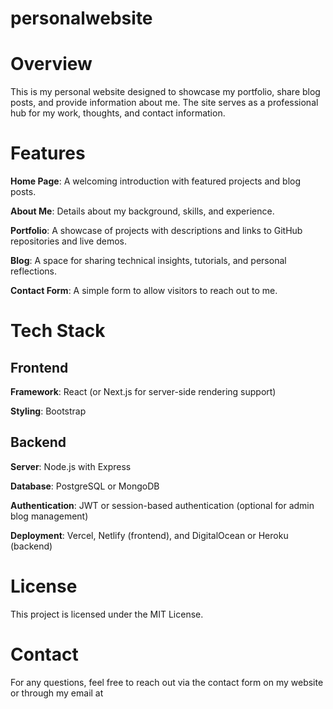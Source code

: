 # personalwebsite

<h1>Overview</h1>

This is my personal website designed to showcase my portfolio, share blog posts, and provide information about me. The site serves as a professional hub for my work, thoughts, and contact information.

<h1>Features</h1>

**Home Page**: A welcoming introduction with featured projects and blog posts.

**About Me**: Details about my background, skills, and experience.

**Portfolio**: A showcase of projects with descriptions and links to GitHub repositories and live demos.

**Blog**: A space for sharing technical insights, tutorials, and personal reflections.

**Contact Form**: A simple form to allow visitors to reach out to me.

<h1>Tech Stack</h1>

<h2>Frontend</h2>

**Framework**: React (or Next.js for server-side rendering support)

**Styling**: Bootstrap

<h2>Backend</h2>

**Server**: Node.js with Express

**Database**: PostgreSQL or MongoDB

**Authentication**: JWT or session-based authentication (optional for admin blog management)

**Deployment**: Vercel, Netlify (frontend), and DigitalOcean or Heroku (backend)


<h1>License</h1>

This project is licensed under the MIT License.

<h1>Contact</h1>

For any questions, feel free to reach out via the contact form on my website or through my email at 
